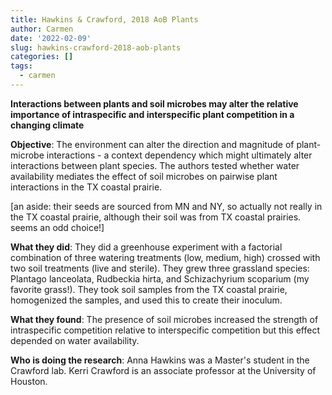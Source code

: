 ```yaml
---
title: Hawkins & Crawford, 2018 AoB Plants
author: Carmen
date: '2022-02-09'
slug: hawkins-crawford-2018-aob-plants
categories: []
tags:
  - carmen
---
```


**Interactions between plants and soil microbes may alter the relative importance of intraspecific and interspecific plant competition in a changing climate**

**Objective**: The environment can alter the direction and magnitude of plant-microbe interactions - a context dependency which might ultimately alter interactions between plant species. The authors tested whether water availability mediates the effect of soil microbes on pairwise plant interactions in the TX coastal prairie.

[an aside: their seeds are sourced from MN and NY, so actually not really in the TX coastal prairie, although their soil was from TX coastal prairies. seems an odd choice!]

**What they did**: They did a greenhouse experiment with a factorial combination of three watering treatments (low, medium, high) crossed with two soil treatments (live and sterile). They grew three grassland species: Plantago lanceolata, Rudbeckia hirta, and Schizachyrium scoparium (my favorite grass!). They took soil samples from the TX coastal prairie, homogenized the samples, and used this to create their inoculum.

**What they found**: The presence of soil microbes increased the strength of intraspecific competition relative to interspecific competition but this effect depended on water availability.

**Who is doing the research**: 
Anna Hawkins was a Master's student in the Crawford lab. Kerri Crawford is an associate professor at the University of Houston. 